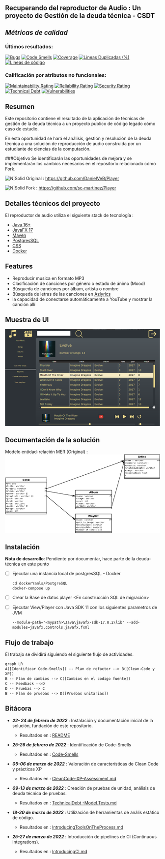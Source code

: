 ## Recuperando del reproductor de Audio : Un proyecto de Gestión de la deuda técnica - CSDT

## _Métricas de calidad_

### Últimos resultados: 
[![Bugs](https://sonarcloud.io/api/project_badges/measure?project=sc-martinez_Player&metric=bugs)](https://sonarcloud.io/summary/new_code?id=sc-martinez_Player)
[![Code Smells](https://sonarcloud.io/api/project_badges/measure?project=sc-martinez_Player&metric=code_smells)](https://sonarcloud.io/summary/new_code?id=sc-martinez_Player)
[![Coverage](https://sonarcloud.io/api/project_badges/measure?project=sc-martinez_Player&metric=coverage)](https://sonarcloud.io/summary/new_code?id=sc-martinez_Player)
[![Lineas Duplicadas (%)](https://sonarcloud.io/api/project_badges/measure?project=sc-martinez_Player&metric=duplicated_lines_density)](https://sonarcloud.io/summary/new_code?id=sc-martinez_Player)
[![Lineas de código](https://sonarcloud.io/api/project_badges/measure?project=sc-martinez_Player&metric=ncloc)](https://sonarcloud.io/summary/new_code?id=sc-martinez_Player)

### Calificación por atributos no funcionales: 

[![Maintainability Rating](https://sonarcloud.io/api/project_badges/measure?project=sc-martinez_Player&metric=sqale_rating)](https://sonarcloud.io/summary/new_code?id=sc-martinez_Player)
[![Reliability Rating](https://sonarcloud.io/api/project_badges/measure?project=sc-martinez_Player&metric=reliability_rating)](https://sonarcloud.io/summary/new_code?id=sc-martinez_Player)
[![Security Rating](https://sonarcloud.io/api/project_badges/measure?project=sc-martinez_Player&metric=security_rating)](https://sonarcloud.io/summary/new_code?id=sc-martinez_Player)
[![Technical Debt](https://sonarcloud.io/api/project_badges/measure?project=sc-martinez_Player&metric=sqale_index)](https://sonarcloud.io/summary/new_code?id=sc-martinez_Player)
[![Vulnerabilities](https://sonarcloud.io/api/project_badges/measure?project=sc-martinez_Player&metric=vulnerabilities)](https://sonarcloud.io/summary/new_code?id=sc-martinez_Player)

## Resumen
Este repositorio contiene el resultado de la aplicación de técnicas de gestión de la deuda técnica a un proyecto publico de código legado cómo caso de estudio.

En esta oportunidad se hará el análisis, gestión y resolución de la deuda técnica a una solución de reproducción de audio construida por un estudiante de ciencias de la computación.

###Objetivo
Se identificarán las oportunidades de mejora y se implementarán los cambios necesarios en el repositorío relacionado cómo Fork.

![N|Solid](https://img.shields.io/badge/GitHub-100000?style=for-the-badge&logo=github&logoColor=white) Original :  https://github.com/DanielVeB/Player

![N|Solid](https://img.shields.io/badge/GitHub-100000?style=for-the-badge&logo=github&logoColor=white) Fork :  https://github.com/sc-martinez/Player

## Detalles técnicos del proyecto

El reproductor de audio utiliza el siguiente stack de tecnología :
   - [Java 16+](https://www.oracle.com/java/technologies/javase/jdk16-archive-downloads.html)   
   - [JavaFX 17](https://openjfx.io/) 
   - [Maven](https://maven.apache.org/) 
   - [PostgresSQL](https://www.postgresql.org/)
   - [CSS](https://developer.mozilla.org/es/docs/Web/CSS)
   - [Docker](https://www.google.com/search?q=docker&oq=docker&aqs=chrome..69i57j69i59j0i271j69i60j69i65l3j69i60.1913j0j7&sourceid=chrome&ie=UTF-8)

## Features
   - Reproducir musica en formato MP3
   - Clasificación de canciones por género o estado de ánimo (Mood)
   - Búsqueda de canciones por álbum, artista o nombre
   - Búsqueda de letras de las canciones en [Azlyrics](https://www.azlyrics.com/)
   - la capacidad de conectarse automáticamente a YouTube y mostrar la canción allí

## Muestra de UI
![img_1.png](Resources/demo.png)

## Documentación de la solución
Modelo entidad-relación MER (Original) : 
  ![img.png](Resources/MER.png)

## Instalación
**Nota de desarrollo**: Pendiente por documentar, hace parte de la deuda-técnica en este punto

- [ ] Ejecutar una instancia local de postgresSQL - Docker
         
      cd dockerYamls/PostgreSQL
      docker-compose up 

- [ ] Crear la Base de datos player <En construcción SQL de migración>    
- [ ] Ejecutar View/Player con Java SDK 11 con los siguientes parametros de JVM

      --module-path="<mypath>\Java\javafx-sdk-17.0.2\lib" --add-modules=javafx.controls,javafx.fxml 


## Flujo de trabajo
El trabajo se dividirá siguiendo el siguiente flujo de actividades.
```mermaid
graph LR
A([Identificar Code-Smells]) -- Plan de refactor --> B([Clean-Code y XP])
B -- Plan de cambios --> C([Cambios en el codigo fuente])
C -- Feedback -->D
D -- Pruebas --> C
B -- Plan de pruebas --> D([Pruebas unitarias])
```
## Bitácora
- ***22- 24 de febrero de 2022***  : Instalación y documentación inicial de la solución, fundación de este repositorio.
  - Resultados en : [README](https://github.com/sc-martinez/Player/blob/master/README.md)
- ***25-26 de febrero de 2022***  : Identificación de Code-Smells
  - Resultados en : [Code-Smells](https://github.com/sc-martinez/Player/blob/master/Code-Smells.md)

- ***05-06 de marzo de 2022***  : Valoración de características de Clean Code y prácticas XP
  
  - Resultados en : [CleanCode-XP-Assessment.md]( https://github.com/sc-martinez/Player/blob/master/CleanCode-XP-Assessment.md )

- ***09-13 de marzo de 2022***  : Creación de pruebas de unidad, análisis de deuda técnica de pruebas. 
  - Resultados en : [TechnicalDebt -Model.Tests.md](https://github.com/sc-martinez/Player/blob/master/TechnicalDebt%20-Tests.md)

- ***18-20 de marzo de 2022***  : Utilización de herramientas de anális estático de código.
  - Resultados en : [IntroducingToolsOnTheProcess.md](https://github.com/sc-martinez/Player/blob/master/IntroducingToolsOnTheProcess.md)

- ***25-27 de marzo de 2022***  : Introducción de pipelines de CI (Continuous integrations).
  - Resultados en : [IntroducingCI.md](https://github.com/sc-martinez/Player/blob/master/IntroducingCI.md)
